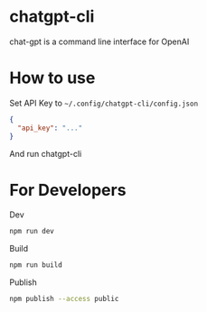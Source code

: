 # chatgpt-cli

chat-gpt is a command line interface for OpenAI

# How to use

Set API Key to `~/.config/chatgpt-cli/config.json`

```json
{
  "api_key": "..."
}
```

And run chatgpt-cli

# For Developers

Dev

```bash
npm run dev
```

Build

```bash
npm run build
```

Publish


```bash
npm publish --access public
```
